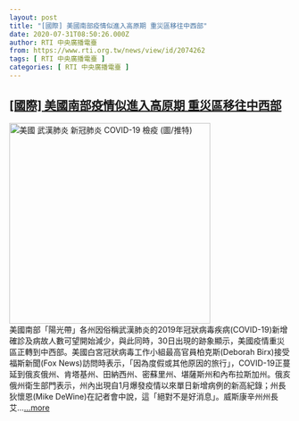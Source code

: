 ```yaml
---
layout: post
title: "[國際] 美國南部疫情似進入高原期 重災區移往中西部"
date: 2020-07-31T08:50:26.000Z
author: RTI 中央廣播電臺
from: https://www.rti.org.tw/news/view/id/2074262
tags: [ RTI 中央廣播電臺 ]
categories: [ RTI 中央廣播電臺 ]
---
```

<!--1596185426000-->
[[國際] 美國南部疫情似進入高原期 重災區移往中西部](https://www.rti.org.tw/news/view/id/2074262)
------

<div>
<img src="https://static.rti.org.tw/assets/thumbnails/2020/06/12/048c4c8781a83e101c4ce6cd62801c1c.jpg" width="360" alt="美國 武漢肺炎 新冠肺炎 COVID-19 檢疫 (圖/推特)" title="美國 武漢肺炎 新冠肺炎 COVID-19 檢疫 (圖/推特)"><br>美國南部「陽光帶」各州因俗稱武漢肺炎的2019年冠狀病毒疾病(COVID-19)新增確診及病故人數可望開始減少，與此同時，30日出現的跡象顯示，美國疫情重災區正轉到中西部。美國白宮冠狀病毒工作小組最高官員柏克斯(Deborah Birx)接受福斯新聞(Fox News)訪問時表示，「因為度假或其他原因的旅行」，COVID-19正蔓延到俄亥俄州、肯塔基州、田納西州、密蘇里州、堪薩斯州和內布拉斯加州。俄亥俄州衛生部門表示，州內出現自1月爆發疫情以來單日新增病例的新高紀錄；州長狄懷恩(Mike DeWine)在記者會中說，這「絕對不是好消息」。威斯康辛州州長艾...<a target="_blank" href="https://www.rti.org.tw/news/view/id/2074262">...more</a>
</div>
